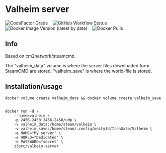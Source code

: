 
# Valheim server
 ![CodeFactor Grade](https://img.shields.io/codefactor/grade/github/z3orc/valheim-docker?style=for-the-badge) &nbsp;&nbsp; ![GitHub Workflow Status](https://img.shields.io/github/workflow/status/z3orc/valheim-docker/Docker?style=for-the-badge) &nbsp;&nbsp; ![Docker Image Version (latest by date)](https://img.shields.io/docker/v/z3orc/valheim-server?style=for-the-badge)  &nbsp;&nbsp; ![Docker Pulls](https://img.shields.io/docker/pulls/z3orc/valheim-server?style=for-the-badge) 
## Info
Based on cm2network/steamcmd.

The "valheim_data" volume is where the server files downloaded form SteamCMD are stored. "valheim_save" is where the world-file is stored.

## Installation/usage

```
docker volume create valheim_data && docker volume create valheim_save


docker run -d \
    --name=valheim \
    -p 2456-2458:2456-2458/udp \
    -v valheim_data:/home/steam/valheim \
    -v valheim_save:/home/steam/.config/unity3d/IronGate/Valheim \
    -e NAME="My server" \
    -e WORLD="Dedicated" \
    -e PASSWORD="secret" \
    z3orc/valheim-server
```

